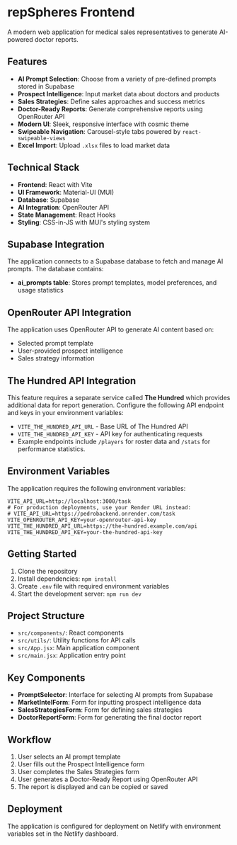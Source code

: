 # repSpheres Frontend

A modern web application for medical sales representatives to generate AI-powered doctor reports.

## Features

- **AI Prompt Selection**: Choose from a variety of pre-defined prompts stored in Supabase
- **Prospect Intelligence**: Input market data about doctors and products
- **Sales Strategies**: Define sales approaches and success metrics
- **Doctor-Ready Reports**: Generate comprehensive reports using OpenRouter API
- **Modern UI**: Sleek, responsive interface with cosmic theme
- **Swipeable Navigation**: Carousel-style tabs powered by `react-swipeable-views`
- **Excel Import**: Upload `.xlsx` files to load market data

## Technical Stack

- **Frontend**: React with Vite
- **UI Framework**: Material-UI (MUI)
- **Database**: Supabase
- **AI Integration**: OpenRouter API
- **State Management**: React Hooks
- **Styling**: CSS-in-JS with MUI's styling system

## Supabase Integration

The application connects to a Supabase database to fetch and manage AI prompts. The database contains:

- **ai_prompts table**: Stores prompt templates, model preferences, and usage statistics

## OpenRouter API Integration

The application uses OpenRouter API to generate AI content based on:

- Selected prompt template
- User-provided prospect intelligence
- Sales strategy information

## The Hundred API Integration

This feature requires a separate service called **The Hundred** which provides
additional data for report generation. Configure the following API endpoint and
keys in your environment variables:

- `VITE_THE_HUNDRED_API_URL` - Base URL of The Hundred API
- `VITE_THE_HUNDRED_API_KEY` - API key for authenticating requests
- Example endpoints include `/players` for roster data and `/stats` for
  performance statistics.

## Environment Variables

The application requires the following environment variables:

```
VITE_API_URL=http://localhost:3000/task
# For production deployments, use your Render URL instead:
# VITE_API_URL=https://pedrobackend.onrender.com/task
VITE_OPENROUTER_API_KEY=your-openrouter-api-key
VITE_THE_HUNDRED_API_URL=https://the-hundred.example.com/api
VITE_THE_HUNDRED_API_KEY=your-the-hundred-api-key
```

## Getting Started

1. Clone the repository
2. Install dependencies: `npm install`
3. Create `.env` file with required environment variables
4. Start the development server: `npm run dev`

## Project Structure

- `src/components/`: React components
- `src/utils/`: Utility functions for API calls
- `src/App.jsx`: Main application component
- `src/main.jsx`: Application entry point

## Key Components

- **PromptSelector**: Interface for selecting AI prompts from Supabase
- **MarketIntelForm**: Form for inputting prospect intelligence data
- **SalesStrategiesForm**: Form for defining sales strategies
- **DoctorReportForm**: Form for generating the final doctor report

## Workflow

1. User selects an AI prompt template
2. User fills out the Prospect Intelligence form
3. User completes the Sales Strategies form
4. User generates a Doctor-Ready Report using OpenRouter API
5. The report is displayed and can be copied or saved

## Deployment

The application is configured for deployment on Netlify with environment variables set in the Netlify dashboard.
